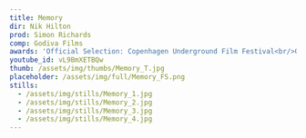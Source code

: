 ```yaml
---
title: Memory
dir: Nik Hilton
prod: Simon Richards
comp: Godiva Films
awards: 'Official Selection: Copenhagen Underground Film Festival<br/>Official Selection: Cinemi Cinema ISFF<br/> Official Selection: FICSAM International Mental Health Film Festival'
youtube_id: vL9BmXETBQw
thumb: /assets/img/thumbs/Memory_T.jpg
placeholder: /assets/img/full/Memory_FS.png
stills:
  - /assets/img/stills/Memory_1.jpg
  - /assets/img/stills/Memory_2.jpg
  - /assets/img/stills/Memory_3.jpg
  - /assets/img/stills/Memory_4.jpg
---
```


